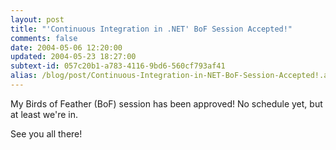 ```yaml
---
layout: post
title: "'Continuous Integration in .NET' BoF Session Accepted!"
comments: false
date: 2004-05-06 12:20:00
updated: 2004-05-23 18:27:00
subtext-id: 057c20b1-a783-4116-9bd6-560cf793af41
alias: /blog/post/Continuous-Integration-in-NET-BoF-Session-Accepted!.aspx
---
```



My Birds of Feather (BoF) session has been approved! No schedule yet, but at least we're in.

See you all there!
